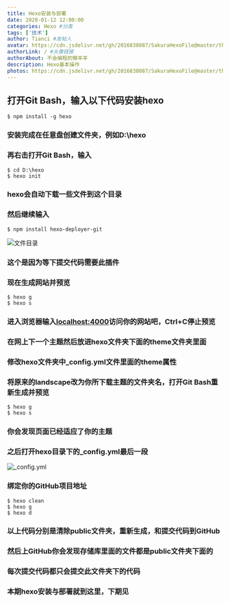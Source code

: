 ```yaml
---
title: Hexo安装与部署
date: 2020-01-12 12:00:00
categories: Hexo #分类
tags: ['技术']
author: Tianci #发帖人
avatar: https://cdn.jsdelivr.net/gh/2016838087/SakuraHexoFile@master/themes/images/tianci.jpg #头像地址
authorLink: / #头像链接
authorAbout: 不会编程的懒羊羊
description: Hexo基本操作
photos: https://cdn.jsdelivr.net/gh/2016838087/SakuraHexoFile@master/themes/images/bg.jpg #背景图
---
```


## 打开Git Bash，输入以下代码安装hexo
<!-- more -->
```
$ npm install -g hexo
```
### 安装完成在任意盘创建文件夹，例如D:\hexo
### 再右击打开Git Bash，输入
```
$ cd D:\hexo
$ hexo init
```
### hexo会自动下载一些文件到这个目录
### 然后继续输入
```
$ npm install hexo-deployer-git
```
![文件目录](file.png)

### 这个是因为等下提交代码需要此插件
### 现在生成网站并预览
```
$ hexo g
$ hexo s
```

### 进入浏览器输入[localhost:4000](localhost:4000 "localhost:4000")访问你的网站吧，Ctrl+C停止预览
### 在网上下一个主题然后放进hexo文件夹下面的theme文件夹里面
### 修改hexo文件夹中_config.yml文件里面的theme属性
### 将原来的landscape改为你所下载主题的文件夹名，打开Git Bash重新生成并预览
```
$ hexo g
$ hexo s
```
### 你会发现页面已经适应了你的主题
### 之后打开hexo目录下的_config.yml最后一段
![_config.yml](git.png)
### 绑定你的GitHub项目地址
```
$ hexo clean
$ hexo g
$ hexo d
```
### 以上代码分别是清除public文件夹，重新生成，和提交代码到GitHub
### 然后上GitHub你会发现存储库里面的文件都是public文件夹下面的
### 每次提交代码都只会提交此文件夹下的代码
### 本期hexo安装与部署就到这里，下期见